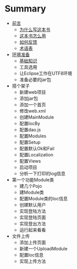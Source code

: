 # Summary

* [前言](chapter0.md)
   * [为什么写这本书](chapter0.1.md)
   * [这本书怎么用](chapter0.2.md)
   * [如何反馈](chapter0.3.md)
   * [术语表](chapter0.4.md)
* [环境准备](chapter1.md)
   * [基础知识](chapter1.1.md)
   * 工具选用
   * 让Eclipse工作在UTF8环境
   * 准备必要的jar包
* 搭个架子
   * 新建web项目
   * 添加jar包
   * 添加一个首页
   * 修改web.xml
   * 创建MainModule
   * 配置IocBy
   * 配置dao.js
   * 配置Modules
   * 配置Setup
   * 配置默认Ok和Fail
   * 配置Localization
   * 配置Views
   * 启动项目
   * 分析一下打印的log信息
* 第一个功能Module类
   * 建几个Pojo
   * 建Module类
   * 配置Module类的Ioc信息
   * 创建默认用户
   * 实现登陆方法
   * 实现登陆页面
   * 实现登出方法
   * 运行起来看看
* 文件上传
   * 添加上传页面
   * 新建一个UploadModule
   * 配置Ioc信息
   * 实现上传方法


